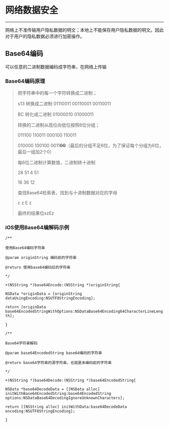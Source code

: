 # 网络数据安全

---

网络上不准传输用户隐私数据的明文；本地上不能保存用户隐私数据的明文。因此对于用户的隐私数据必须进行加密操作。

## Base64编码

可以任意的二进制数据编码成字符串，在网络上传输

### Base64编码原理

> 把字符串中的每一个字符转换成二进制；
> 
> s13 转换成二进制  01110011 00110001 00110011
> 
> BC 转化成二进制  01000010 01000011
> 
> 转换的二进制从高位向低位按照6位分组；
> 
> 011100 110011 000100 110011
> 
> 010000 100100 0011~~**00**~~（最后的分组不足6位，为了保证每个分组为6位，最后一组加2个0）
> 
> 每6位二进制计算数值，二进制转十进制
> 
> 28 51 4 51
> 
> 16 36 12
> 
> 查找Base64检索表，找到与十进制数据对应的字母
> 
> c z E z
> 
> 最终的结果位szEz

### iOS使用Base64编解码示例

`/**`

`使用Base64编码字符串`

`@param originString 编码前的字符串`

`@return 使用base64编码后的字符串`

`*/`

`+(NSString *)base64Encode:(NSString *)originString{`

`NSData *originData = [originString dataUsingEncoding:NSUTF8StringEncoding];`

`return [originData base64EncodedStringWithOptions:NSDataBase64Encoding64CharacterLineLength];`

`}`

`/**`

`Base64字符串解码`

`@param base64EncodedString base64编码的字符串`

`@return base64字符串的源字符串，也就是未编码前的字符串`

`*/`

`+(NSString *)base64Decode:(NSString *)base64EncodedString{`

`NSData *base64DecodeData = [[NSData alloc] initWithBase64EncodedString:base64EncodedString options:NSDataBase64DecodingIgnoreUnknownCharacters];`

`return [[NSString alloc] initWithData:base64DecodeData encoding:NSUTF8StringEncoding];`

`}`

